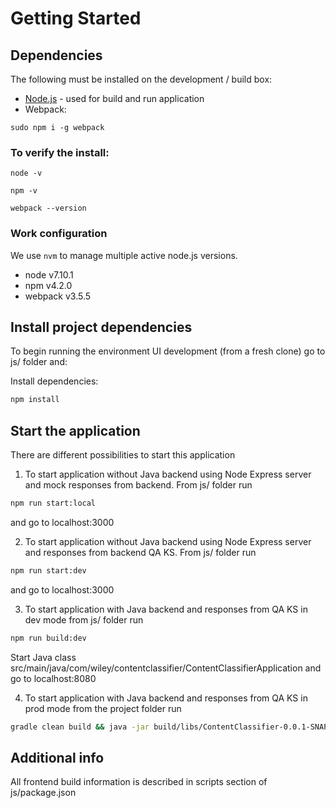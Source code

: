 # Getting Started

## Dependencies

The following must be installed on the development / build box:

* [Node.js](http://nodejs.org/) - used for build and run application
* Webpack:
 ```
 sudo npm i -g webpack 
 ```


### To verify the install:

```
node -v
```

```
npm -v
```
```
webpack --version
```

### Work configuration
We use `nvm` to manage multiple active node.js versions.

* node v7.10.1
* npm v4.2.0
* webpack v3.5.5

## Install project dependencies

To begin running the environment UI development (from a fresh clone) go to js/ folder and:

Install dependencies:

```sh
npm install
```

## Start the application

There are different possibilities to start this application

1. To start application without Java backend using Node Express server and mock responses from backend. From js/ folder run
```bash
npm run start:local
```
and go to localhost:3000

2. To start application without Java backend using Node Express server and responses from backend QA KS. From js/ folder run
```bash
npm run start:dev
```
and go to localhost:3000

3. To start application with Java backend and responses from QA KS in dev mode from js/ folder run
```bash
npm run build:dev
```
Start Java class src/main/java/com/wiley/contentclassifier/ContentClassifierApplication and go to localhost:8080

4. To start application with Java backend and responses from QA KS in prod mode from the project folder run
```bash
gradle clean build && java -jar build/libs/ContentClassifier-0.0.1-SNAPSHOT.jar
```

## Additional info
All frontend build information is described in scripts section of js/package.json